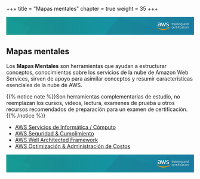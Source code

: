 +++ 
title = "Mapas mentales" 
chapter = true 
weight = 35
+++

<img src="images/logo-bar.png" alt="drawing"/>

## Mapas mentales

Los **Mapas Mentales** son herramientas que ayudan a estructurar conceptos, conocimientos sobre los servicios de la nube de Amazon Web Services, sirven de apoyo para asimilar conceptos y resumir características esenciales de la nube de AWS.

{{% notice note %}}Son herramientas complementarias de estudio, no reemplazan los cursos, videos, lectura, examenes de prueba u otros recursos recomendados de preparación para un examen de certificación.
{{% /notice %}}


- <a href="https://www.xmind.net/m/YmfSEV" target="_blank">AWS Servicios de Informática / Cómputo</a>
- <a href="https://www.xmind.net/m/ch9cra" target="_blank">AWS Seguridad & Cumplimiento </a>
- <a href="https://www.xmind.net/m/rdMTjZ" target="_blank">AWS Well Architected Framework</a>
- <a href="https://xmind.app/m/JPkLyi/" target="_blank">AWS Optimización & Administración de Costos</a>



<img src="images/logo-bar.png" alt="drawing"/>